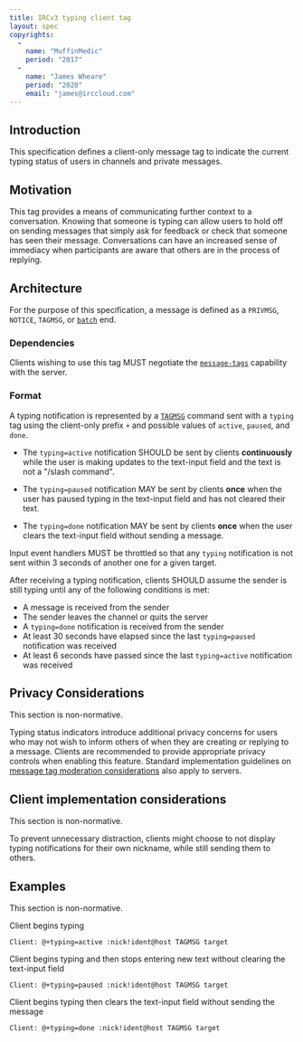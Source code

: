 ```yaml
---
title: IRCv3 typing client tag
layout: spec
copyrights:
  -
    name: "MuffinMedic"
    period: "2017"
  -
    name: "James Wheare"
    period: "2020"
    email: "james@irccloud.com"
---
```

## Introduction

This specification defines a client-only message tag to indicate the current typing status of users in channels and private messages.

## Motivation

This tag provides a means of communicating further context to a conversation. Knowing that someone is typing can allow users to hold off on sending messages that simply ask for feedback or check that someone has seen their message. Conversations can have an increased sense of immediacy when participants are aware that others are in the process of replying.

## Architecture

For the purpose of this specification, a message is defined as a `PRIVMSG`, `NOTICE`, `TAGMSG`, or [`batch`][batch] end.

### Dependencies

Clients wishing to use this tag MUST negotiate the [`message-tags`](../extensions/message-tags.html) capability with the server.

### Format

A typing notification is represented by a [`TAGMSG`][tags] command sent with a `typing` tag using the client-only prefix `+` and possible values of `active`, `paused`, and `done`.

* The `typing=active` notification SHOULD be sent by clients **continuously** while the user is making updates to the text-input field and the text is not a "/slash command".

* The `typing=paused` notification MAY be sent by clients **once** when the user has paused typing in the text-input field and has not cleared their text.

* The `typing=done` notification MAY be sent by clients **once** when the user clears the text-input field without sending a message.

Input event handlers MUST be throttled so that any `typing` notification is not sent within 3 seconds of another one for a given target.

After receiving a typing notification, clients SHOULD assume the sender is still typing until any of the following conditions is met:

* A message is received from the sender
* The sender leaves the channel or quits the server
* A `typing=done` notification is received from the sender
* At least 30 seconds have elapsed since the last `typing=paused` notification was received
* At least 6 seconds have passed since the last `typing=active` notification was received

## Privacy Considerations

This section is non-normative.

Typing status indicators introduce additional privacy concerns for users who may not wish to inform others of when they are creating or replying to a message. Clients are recommended to provide appropriate privacy controls when enabling this feature. Standard implementation guidelines on [message tag moderation considerations][tags] also apply to servers.

## Client implementation considerations

This section is non-normative.

To prevent unnecessary distraction, clients might choose to not display typing notifications for their own nickname, while still sending them to others.

## Examples

This section is non-normative.

Client begins typing

    Client: @+typing=active :nick!ident@host TAGMSG target

Client begins typing and then stops entering new text without clearing the text-input field

    Client: @+typing=paused :nick!ident@host TAGMSG target

Client begins typing then clears the text-input field without sending the message

    Client: @+typing=done :nick!ident@host TAGMSG target

[batch]: ../extensions/batch-3.2.html
[tags]: ../extensions/message-tags.html